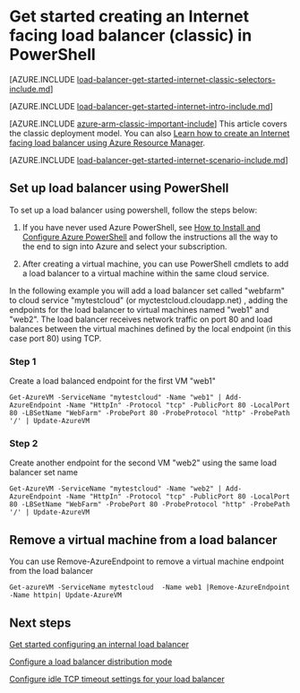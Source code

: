 <properties 
   pageTitle="Get started creating an Internet facing load balancer in classic mode using PowerShell | Microsoft Azure"
   description="Learn how to create an Internet facing load balancer in classic mode using PowerShell"
   services="load-balancer"
   documentationCenter="na"
   authors="joaoma"
   manager="carolz"
   editor=""
   tags="azure-service-management"
/>
<tags  
   ms.service="load-balancer"
   ms.devlang="na"
   ms.topic="article"
   ms.tgt_pltfrm="na"
   ms.workload="infrastructure-services"
   ms.date="09/23/2015"
   ms.author="joaoma" />

# Get started creating an Internet facing load balancer (classic) in PowerShell

[AZURE.INCLUDE [load-balancer-get-started-internet-classic-selectors-include.md](../../includes/load-balancer-get-started-internet-classic-selectors-include.md)]

[AZURE.INCLUDE [load-balancer-get-started-internet-intro-include.md](../../includes/load-balancer-get-started-internet-intro-include.md)]

[AZURE.INCLUDE [azure-arm-classic-important-include](../../includes/azure-arm-classic-important-include.md)] This article covers the classic deployment model. You can also [Learn how to create an Internet facing load balancer using Azure Resource Manager](load-balancer-get-started-internet-arm-ps.md).

[AZURE.INCLUDE [load-balancer-get-started-internet-scenario-include.md](../../includes/load-balancer-get-started-internet-scenario-include.md)]



## Set up load balancer using PowerShell

To set up a load balancer using powershell, follow the steps below:

1. If you have never used Azure PowerShell, see [How to Install and Configure Azure PowerShell](powershell-install-configure.md) and follow the instructions all the way to the end to sign into Azure and select your subscription.


2. After creating a virtual machine, you can use PowerShell cmdlets to add a load balancer to a virtual machine within the same cloud service.

In the following example you will add a load balancer set called "webfarm" to cloud service "mytestcloud" (or myctestcloud.cloudapp.net) , adding the endpoints for the load balancer to virtual machines named "web1" and "web2". The load balancer receives network traffic on port 80 and load balances between the virtual machines defined by the local endpoint (in this case port 80) using TCP.


### Step 1
Create a load balanced endpoint for the first VM "web1"

	Get-AzureVM -ServiceName "mytestcloud" -Name "web1" | Add-AzureEndpoint -Name "HttpIn" -Protocol "tcp" -PublicPort 80 -LocalPort 80 -LBSetName "WebFarm" -ProbePort 80 -ProbeProtocol "http" -ProbePath '/' | Update-AzureVM

### Step 2 

Create another endpoint for the second VM  "web2" using the same load balancer set name

	Get-AzureVM -ServiceName "mytestcloud" -Name "web2" | Add-AzureEndpoint -Name "HttpIn" -Protocol "tcp" -PublicPort 80 -LocalPort 80 -LBSetName "WebFarm" -ProbePort 80 -ProbeProtocol "http" -ProbePath '/' | Update-AzureVM

## Remove a virtual machine from a load balancer

You can use Remove-AzureEndpoint to remove a virtual machine endpoint from the load balancer 

	Get-azureVM -ServiceName mytestcloud  -Name web1 |Remove-AzureEndpoint -Name httpin| Update-AzureVM

## Next steps

[Get started configuring an internal load balancer](load-balancer-internal-getstarted.md)

[Configure a load balancer distribution mode](load-balancer-distribution-mode.md)

[Configure idle TCP timeout settings for your load balancer](load-balancer-tcp-idle-timeout.md)

